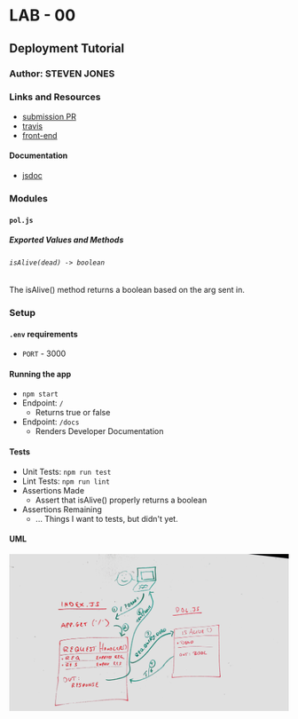 # LAB - 00

## Deployment Tutorial

### Author: STEVEN JONES

### Links and Resources
* [submission PR](https://github.com/colosrjones-401d4/lab-00/tree/tutorial)
* [travis](https://www.travis-ci.com/colosrjones-401d4/lab-00/builds/126339602)
* [front-end](https://lab00401d4.herokuapp.com/)

#### Documentation
* [jsdoc](https://lab00401d4.herokuapp.com/docs/)

### Modules
#### `pol.js`
##### Exported Values and Methods

###### `isAlive(dead) -> boolean`
The isAlive() method returns a boolean based on the arg sent in.

### Setup
#### `.env` requirements
* `PORT` - 3000

#### Running the app
* `npm start`
* Endpoint: `/`
  * Returns true or false
* Endpoint: `/docs`
  * Renders Developer Documentation
  
#### Tests
* Unit Tests: `npm run test`
* Lint Tests: `npm run lint`
* Assertions Made
  * Assert that isAlive() properly returns a boolean
* Assertions Remaining
  * ... Things I want to tests, but didn't yet.

#### UML

![UML Diagram](whiteboard.jpg)
